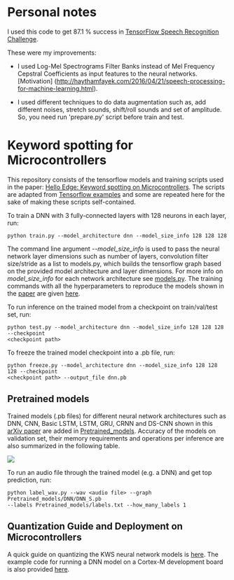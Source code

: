 # Personal notes

I used this code to get 87.1 % success in [TensorFlow Speech Recognition Challenge](https://www.kaggle.com/c/tensorflow-speech-recognition-challenge).

These were my improvements:

* I used Log-Mel Spectrograms Filter Banks instead of Mel Frequency Cepstral
Coefficients as input features to the neural networks. [Motivation] (http://haythamfayek.com/2016/04/21/speech-processing-for-machine-learning.html).

* I used different techniques to do data augmentation such as, add different
noises, stretch sounds, shift/roll sounds and set of amplitude. So, you need
run 'prepare.py' script before train and test.

# Keyword spotting for Microcontrollers

This repository consists of the tensorflow models and training scripts used
in the paper:
[Hello Edge: Keyword spotting on Microcontrollers](https://arxiv.org/pdf/1711.07128.pdf).
The scripts are adapted from [Tensorflow examples](https://github.com/tensorflow/tensorflow/tree/master/tensorflow/examples/speech_commands)
and some are repeated here for the sake of making these scripts self-contained.

To train a DNN with 3 fully-connected layers with 128 neurons in each layer, run:

```
python train.py --model_architecture dnn --model_size_info 128 128 128
```
The command line argument *--model_size_info* is used to pass the neural network layer
dimensions such as number of layers, convolution filter size/stride as a list to models.py,
which builds the tensorflow graph based on the provided model architecture
and layer dimensions.
For more info on *model_size_info* for each network architecture see
[models.py](models.py).
The training commands with all the hyperparameters to reproduce the models shown in the
[paper](https://arxiv.org/pdf/1711.07128.pdf) are given [here](train_commands.txt).

To run inference on the trained model from a checkpoint on train/val/test set, run:
```
python test.py --model_architecture dnn --model_size_info 128 128 128 --checkpoint
<checkpoint path>
```

To freeze the trained model checkpoint into a .pb file, run:
```
python freeze.py --model_architecture dnn --model_size_info 128 128 128 --checkpoint
<checkpoint path> --output_file dnn.pb
```

## Pretrained models

Trained models (.pb files) for different neural network architectures such as DNN,
CNN, Basic LSTM, LSTM, GRU, CRNN and DS-CNN shown in
this [arXiv paper](https://arxiv.org/pdf/1711.07128.pdf) are added in
[Pretrained_models](Pretrained_models). Accuracy of the models on validation set,
their memory requirements and operations per inference are also summarized in the
following table.

<img src="https://user-images.githubusercontent.com/34459978/34018008-0451ef9a-e0dd-11e7-9661-59e4fb4a8347.png">

To run an audio file through the trained model (e.g. a DNN) and get top prediction,
run:
```
python label_wav.py --wav <audio file> --graph Pretrained_models/DNN/DNN_S.pb
--labels Pretrained_models/labels.txt --how_many_labels 1
```

## Quantization Guide and Deployment on Microcontrollers

A quick guide on quantizing the KWS neural network models is [here](Deployment/Quant_guide.md).
The example code for running a DNN model on a Cortex-M development board is also provided [here](Deployment).
